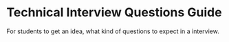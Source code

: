 # Technical Interview Questions Guide
 For students to get an idea, what kind of questions to expect in a interview.
